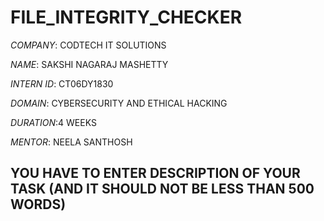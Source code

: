 # FILE_INTEGRITY_CHECKER

*COMPANY*: CODTECH IT SOLUTIONS  

*NAME*: SAKSHI NAGARAJ MASHETTY

*INTERN ID*: CT06DY1830

*DOMAIN*: CYBERSECURITY AND ETHICAL HACKING 

*DURATION*:4 WEEKS 

*MENTOR*: NEELA SANTHOSH

## YOU HAVE TO ENTER DESCRIPTION OF YOUR TASK (AND IT SHOULD NOT BE LESS THAN 500 WORDS)

